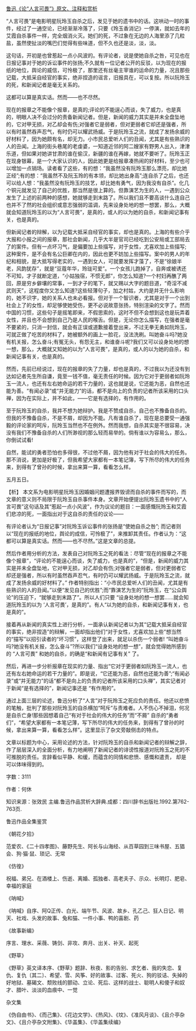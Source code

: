 [鲁迅《论“人言可畏”》原文、注释和赏析](https://www.vrrw.net/wx/9784.html)

“人言可畏”是电影明星阮玲玉自杀之后，发见于她的遗书中的话。这哄动一时的事件，经过了一通空论，已经渐渐冷落了，只要《玲玉香消记》一停演，就如去年的艾霞自杀事件一样，完全烟消火灭。她们的死，不过象在无边的人海里添了几粒盐，虽然使扯淡的嘴巴们觉得有些味道，但不久也还是淡，淡，淡。

这句话，开初是也曾惹起一点小风波的。有评论者，说是使她自杀之咎，可见也在日报记事对于她的诉讼事件的张扬;不久就有一位记者公开的反驳，以为现在的报纸的地位，舆论的威信，可怜极了，那里还有丝毫主宰谁的运命的力量，况且那些记载，大抵采自经官的事实，绝非捏造的谣言，旧报具在，可以复按。所以阮玲玉的死，和新闻记者是毫无关系的。

这都可以算是真实话。然而——也不尽然。

现在的报章之不能像个报章，是真的;评论的不能逞心而谈，失了威力，也是真的，明眼人决不会过分的责备新闻记者。但是，新闻的威力其实是并未全盘坠地的，它对甲无损，对乙却会有伤;对强者它是弱者，但对更弱者它却还是强者，所以有时虽然吞声忍气，有时仍可以耀武扬威。于是阮玲玉之流，就成了发扬余威的好材料了，因为她颇有名，却无力。小市民总爱听人们的丑闻，尤其是有些熟识的人的丑闻。上海的街头巷尾的老虔婆，一知道近邻的阿二嫂家有野男人出入，津津乐道，但如果对她讲甘肃的谁在偷汉，新疆的谁在再嫁，她就不要听了。阮玲玉正在现身银幕，是一个大家认识的人，因此她更是给报章凑热闹的好材料，至少也可以增加一点销场。读者看了这些，有的想：“我虽然没有阮玲玉那么漂亮，却比她正经”;有的想：“我虽然不及阮玉玲的有本领，却比她出身高”;连自杀了之后，也还可以给人想：“我虽然没有阮玲玉的技艺，却比她有勇气，因为我没有自杀”。化几个铜元就发见了自己的优胜，那当然是很上算的。但靠演艺为生的人，一遇到公众发生了上述的前两种的感想，她就够走到末路了。所以我们且不要高谈什么连自己也并不了然的社会组织或意志强弱的滥调，先来设身处地的想一想罢，那么，大概就会知道阮玲玉的以为“人言可畏”，是真的，或人的以为她的自杀，和新闻记事有关，也是真的。

但新闻记者的辩解，以为记载大抵采自经官的事实，却也是真的。上海的有些介乎大报和小报之间的报章，那社会新闻，几乎大半是官司已经吃到公安局或工部局去了的案件。但有一点坏习气，是偏要加上些描写，对于女性，尤喜欢加上些描写;这种案件，是不会有名公巨卿在内的，因此也更不妨加上些描写。案中的男人的年纪和相貌，是大抵写得老实的，一遇到女人，可就要发挥才藻了，不是“徐娘半老，风韵犹存”，就是“豆蔻年华，玲珑可爱”。一个女孩儿跑掉了，自奔或被诱还不可知，才子就断定道，“小姑独宿，不惯无郎”，你怎么知道?一个村妇再醮了两回，原是穷乡僻壤的常事，一到才子的笔下，就又赐以大字的题目道，“奇淫不减武则天”，这程度你又怎么知道?这些轻薄句子，加之村姑，大约是并无什么影响的，她不识字，她的关系人也未必看报。但对于一个智识者，尤其是对于一个出到社会上了的女性，却足够使她受伤，更不必说故意张扬，特别渲染的文字了。然而中国的习惯，这些句子是摇笔即来，不假思索的，这时不但不会想到这也是玩弄着女性，并且也不会想到自己乃是人民的喉舌。但是，无论你怎么描写，在强者是毫不要紧的，只消一封信，就会有正误或道歉接着登出来，不过无拳无勇如阮玲玉，可就正做了吃苦的材料了，她被额外的画上一脸花，没法洗刷。叫她奋斗吗?她没有机关报，怎么奋斗;有冤无头，有怨无主，和谁奋斗呢?我们又可以设身处地的想一想，那么，大概就又知她的以为“人言可畏”，是真的，或人的以为她的自杀，和新闻记事有关，也是真的。

然而，先前已经说过，现在的报章的失了力量，却也是真的，不过我以为还没有到达如记者先生所自谦，竟至一钱不值，毫无责任的时候。因为它对于更弱者如阮玲玉一流人，也还有左右她命运的若干力量的，这也就是说，它还能为恶，自然也还能为善。“有闻必录”或“并无能力”的话，都不是向上的负责的记者所该采用的口头禅，因为在实际上，并不如此，——它是有选择的，有作用的。

至于阮玲玉的自杀，我并不想为她辩护。我是不赞成自杀，自己也不豫备自杀的。但我的不豫备自杀，不是不屑，却因为不能。凡有谁自杀了，现在是总要受一通强毅的评论家的呵斥，阮玲玉当然也不在例外。然而我想，自杀其实是不很容易，决没有我们不豫备自杀的人们所渺视的那么轻而易举的。倘有谁以为容易么，那么，你倒试试看!

自然，能试的勇者恐怕也多得很，不过他不屑，因为他有对于社会的伟大的任务。那不消说，更加是好极了，但我希望大家都有一本笔记簿，写下所尽的伟大的任务来，到得有了曾孙的时候，拿出来算一算，看看怎么样。

五月五日。



【析】 本文系为电影明星阮玲玉因婚姻问题遭报界毁谤而自杀的事件而写的，而文章的意义则不局限于阮玲玉自杀事件本身。文章开始便提出阮玲玉遗书中的“人言可畏”这句话及其“惹起一点小风波”，作为议论的题目：一面感慨阮玲玉和艾霞们悲凉的死，一面指出对于这自杀的责任的议论——

有评论者认为“日报记事”对阮玲玉诉讼事件的张扬是“使她自杀之咎”; 而记者则以“现在的报纸的地位，舆论的成信，可怜极了”，来推卸其责任。作者认为：“这都可以算是真实话。然而——也不尽然。”这是文章的总提。

然后作者用分析的方法，发表自己对阮玲玉之死的看法：尽管“现在的报章之不能像个报章”，“评论的不能逞心而谈，失了威力，也是真的”，“但是，新闻的威力其实是并未全盘坠地，它对甲无损，对乙却会有伤;对强者它是弱者，但对更弱者它却还是强者，所以有时虽然吞声忍气，有时仍可以耀武扬威。于是阮玲玉之流，就成了发扬余威的好材料了。” 作者特别指出：“小市民总爱听人们的丑闻，尤其是有些熟识的人的丑闻。”以便“发见自己的优胜”;而“靠演艺为生的”阮玲玉，在“公众舆论”的压迫下，“就够走到末路了”。所以人们只要 “设身处地的想一想罢……就会知道阮玲玉的以为 ‘人言可畏’，是真的”。有人“以为她的自杀，和新闻记事有关，也是真的”。

接着再从新闻的真实性上进行分析，一面承认新闻记者以为其“记载大抵采自经官的事实，绝非捏造”的辩解，一面却指出他们“对于女性，尤喜欢加上些”想当然的“描写”以招引读者的“坏习惯”，这样登了出来，就足以杀伤一个弱者! “叫她奋斗吗?她没有机关报，怎么奋斗”?所以我们“设身处地的想一想”，就会觉得她所感到的 “人言可畏” 和她的自杀，的确是“和新闻有记事有关” 了。

然后，再进一步分析报章在现实的力量、指出“它对于更弱者如阮玲玉一流人，也还有左右她命运的若干力量的”。即是说，“它还能为恶，自然也还能为善”;“有闻必录”或“并无能力”的话“都不是向上的负责的记者所该采用的口头禅”，其实记者对于新闻“是有选择的”，新闻记事还是 “有作用的”。

通过上面三层的论述，鲁迅分析了“人言”对于阮玲玉之死应负的责任。他还以悲愤的笔触，批判了那些对阮玲玉的自杀横加“呵斥”与责难者。人不伤心不掉泪，何况是自杀亡身!那些因想着自己“有对于社会的伟大的任务”而“不屑” 自杀的“勇者们”，“希望大家都有一本笔记薄，写下所尽的伟大的任务来，到得有了曾孙的时候，拿出来算一算，看看怎么样”。这里显示了杂文旁敲侧击的特点。

文章以标题为中心，采用论述的方法，针对阮玲玉的自杀和新闻记者的辩解之辞，作了层层深入的全面分析，有力地阐明了新闻记者的诽谤性报道对阮玲玉之死的不可推脱的责任。言辞看似平静、和缓，而蕴含的同情和悲愤、感慨和遣责， 却是可以体味得到的。

字数：3111

作者：何休

知识来源：张效民 主编.鲁迅作品赏析大辞典.成都：四川辞书出版社.1992.第762-763页.

鲁迅作品全集鉴赏

《朝花夕拾》

范爱农、《二十四孝图》、藤野先生、阿长与山海经、从百草园到三味书屋、五猖会、狗·猫·鼠、琐记、无常

《仿徨》

祝福、弟兄、在酒楼上、伤逝、离婚、孤独者、高老夫子、示众、长明灯、肥皂、幸福的家庭

《呐喊》

《呐喊》自序、阿Q正传、白光、端午节、风波、故乡、孔乙己、狂人日记、明天、社戏、头发的故事、兔和猫、一件小事、鸭的喜剧、药

《故事新编》

序言、理水、采薇、铸剑、非攻、奔月、出关、补天、起死

《野草》

《野草》英文译本序、《野草》题辞、秋夜、影的告别、求乞者、我的失恋、复仇、复仇〔其二〕、希望、雪、风筝、好的故事、过客、死火、狗的驳诘、失掉的好地狱、墓碣文、颓败线的颤动、立论、死后、这样的战士、聪明人和傻子和奴才、腊叶、淡淡的血痕中、一觉

杂文集

《伪自由书》、《而己集》、《花边文学》、《热风》、《坟》、《准风月谈》、《且介亭杂文》、《且介亭杂文附集》、《华盖集》、《华盖集续编》

